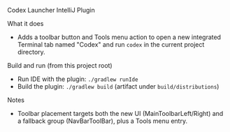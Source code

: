 Codex Launcher IntelliJ Plugin

What it does
- Adds a toolbar button and Tools menu action to open a new integrated Terminal tab named "Codex" and run `codex` in the current project directory.

Build and run (from this project root)
- Run IDE with the plugin: `./gradlew runIde`
- Build the plugin: `./gradlew build` (artifact under `build/distributions`)

Notes
- Toolbar placement targets both the new UI (MainToolbarLeft/Right) and a fallback group (NavBarToolBar), plus a Tools menu entry.
